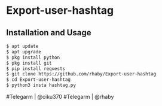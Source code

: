 # Export-user-hashtag
## Installation and Usage
```bash
$ apt update 
$ apt upgrade
$ pkg install python 
$ pkg install git
$ pip install requests
$ git clone https://github.com/rhaby/Export-user-hashtag
$ cd Export-user-hashtag
$ python3 insta hashtag.py
```
#Telegarm | @ciku370
#Telegarm | @rhaby
